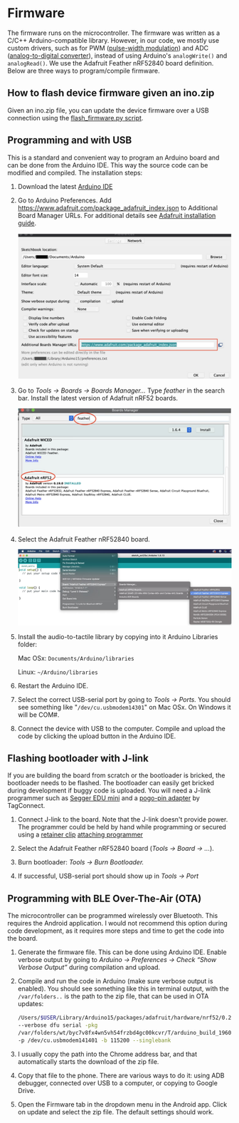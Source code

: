 # Firmware

The firmware runs on the microcontroller. The firmware was written as a C/C++
Arduino-compatible library. However, in our code, we mostly use custom
drivers, such as for PWM ([pulse-width
modulation](https://en.wikipedia.org/wiki/Pulse-width_modulation)) and ADC
([analog-to-digital
converter](https://en.wikipedia.org/wiki/Analog-to-digital_converter)),
instead of using Arduino's `analogWrite()` and `analogRead()`. We use the
Adafruit Feather nRF52840 board definition. Below are three ways to
program/compile firmware.


## How to flash device firmware given an ino.zip

Given an ino.zip file, you can update the device firmware over a USB
connection using the
[flash_firmware.py script](../tools/flash_firmware/index.md).


## Programming and with USB

This is a standard and convenient way to program an Arduino board and can be
done from the Arduino IDE. This way the source code can be modified and
compiled. The installation steps:

1.  Download the latest [Arduino IDE](https://www.arduino.cc/en/software)

2.  Go to Arduino Preferences. Add
    https://www.adafruit.com/package_adafruit_index.json to Additional Board
    Manager URLs. For additional details see
    [Adafruit installation guide](https://learn.adafruit.com/introducing-the-adafruit-nrf52840-feather/arduino-bsp-setup).

    ![Additional boards URL](arduino_additional_boards_urls.jpg)

3.  Go to *Tools &rarr; Boards &rarr; Boards Manager...* Type *feather* in the
    search bar. Install the latest version of Adafruit nRF52 boards.

    ![Board manager](arduino_board_manager.jpg)

4.  Select the Adafruit Feather nRF52840 board.

    ![Board selection](board_selection.jpg)

5.  Install the audio-to-tactile library by copying into it Arduino Libraries
    folder:

    Mac OSx: `Documents/Arduino/libraries`

    Linux: `~/Arduino/libraries`

6.  Restart the Arduino IDE.

7.  Select the correct USB-serial port by going to *Tools &rarr; Ports.* You
    should see something like "`/dev/cu.usbmodem14301`" on Mac OSx. On
    Windows it will be COM#.

8.  Connect the device with USB to the computer. Compile and upload the code by
    clicking the upload button in the Arduino IDE.

## Flashing bootloader with J-link

If you are building the board from scratch or the bootloader is bricked, the
bootloader needs to be flashed. The bootloader can easily get bricked during
development if buggy code is uploaded. You will need a J-link programmer such as
[Segger EDU mini](https://www.segger.com/products/debug-probes/j-link/models/j-link-edu-mini/)
and a
[pogo-pin adapter](https://www.digikey.com/en/products/detail/TC2030-CTX/TC2030-CTX-ND/5023324)
by TagConnect.

1.  Connect J-link to the board. Note that the J-link doesn't provide power. The
    programmer could be held by hand while programming or secured using a
    [retainer clip](https://www.digikey.com/en/products/detail/TC2030-CLIP/TC2030-CLIP-ND/2605371)
    [attaching programmer](programming_pogo_pins.jpg)

2.  Select the Adafruit Feather nRF52840 board
    (*Tools &rarr; Board &rarr; ...*).

3.  Burn bootloader: *Tools &rarr; Burn Bootloader.*

4.  If successful, USB-serial port should show up in *Tools &rarr; Port*

## Programming with BLE Over-The-Air (OTA)

The microcontroller can be programmed wirelessly over Bluetooth. This requires
the Android application. I would not recommend this option during code
development, as it requires more steps and time to get the code into the board.

1.  Generate the firmware file. This can be done using Arduino IDE. Enable
    verbose output by going to *Arduino &rarr; Preferences &rarr; Check “Show
    Verbose Output”* during compilation and upload.

2.  Compile and run the code in Arduino (make sure verbose output is enabled).
    You should see something like this in terminal output, with the
    `/var/folders..` is the path to the zip file, that can be used in OTA
    updates:

    ```sh
    /Users/$USER/Library/Arduino15/packages/adafruit/hardware/nrf52/0.24.0/tools/adafruit-nrfutil/macos/adafruit-nrfutil
    --verbose dfu serial -pkg
    /var/folders/wt/byc7v8fx4wn5vh54frzbd4gc00kcvr/T/arduino_build_196049/blinky_ota.ino.zip
    -p /dev/cu.usbmodem141401 -b 115200 --singlebank
    ```

3.  I usually copy the path into the Chrome address bar, and that automatically
    starts the download of the zip file.

4.  Copy that file to the phone. There are various ways to do it: using ADB
    debugger, connected over USB to a computer, or copying to Google Drive.

5.  Open the Firmware tab in the dropdown menu in the Android app. Click on
    update and select the zip file. The default settings should work.
